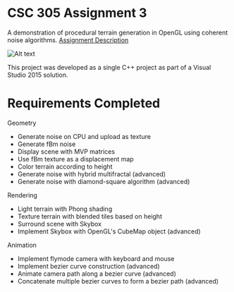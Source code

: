 # CSC 305 Assignment 3

A demonstration of procedural terrain generation in OpenGL using coherent noise algorithms.
[Assignment Description](https://github.com/ataiya/icg/wiki/Assignment%233a-Virtual-World)

![Alt text](/screen.jpg?raw=true)

This project was developed as a single C++ project as part of a Visual Studio 2015 solution.

# Requirements Completed

Geometry
- Generate noise on CPU and upload as texture
- Generate fBm noise
- Display scene with MVP matrices
- Use fBm texture as a displacement map
- Color terrain according to height
- Generate noise with hybrid multifractal (advanced)
- Generate noise with diamond-square algorithm (advanced)

Rendering
- Light terrain with Phong shading
- Texture terrain with blended tiles based on height
- Surround scene with Skybox
- Implement Skybox with OpenGL's CubeMap object (advanced)

Animation
- Implement flymode camera with keyboard and mouse
- Implement bezier curve construction (advanced)
- Animate camera path along a bezier curve (advanced)
- Concatenate multiple bezier curves to form a bezier path (advanced)
